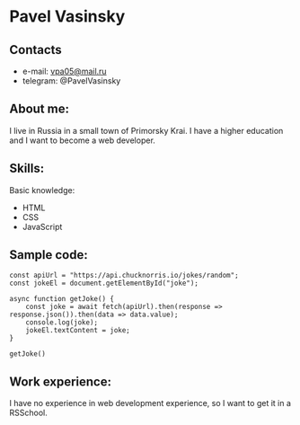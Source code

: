 # Pavel Vasinsky
## Contacts
* e-mail: vpa05@mail.ru
* telegram: @PavelVasinsky

## About me:
I live in Russia in a small town of Primorsky Krai. I have a higher education and I want to become a web developer.

## Skills:
Basic knowledge:
- HTML
- CSS
- JavaScript

## Sample code:
````
const apiUrl = "https://api.chucknorris.io/jokes/random";
const jokeEl = document.getElementById("joke");

async function getJoke() {
    const joke = await fetch(apiUrl).then(response => response.json()).then(data => data.value);
    console.log(joke);
    jokeEl.textContent = joke;
}

getJoke() 
````
## Work experience:
I have no experience in web development experience, so I want to get it in a RSSchool.